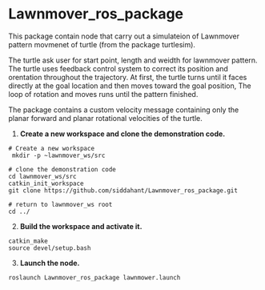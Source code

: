 # Lawnmover_ros_package

This package contain node that carry out a simulateion of Lawnmover pattern movmenet of turtle (from the package turtlesim).

The turtle ask user for start point, length and weidth for lawnmover pattern.
The turtle uses feedback control system to correct its position and orentation throughout the trajectory. At first, the turtle turns until it faces directly at the goal location and then moves toward the goal position, The loop of rotation and moves runs until the pattern finished. 

The package contains a custom velocity message containing only the planar forward and planar rotational velocities of the turtle.

1. **Create a new workspace and clone the demonstration code.**
```
# Create a new workspace
 mkdir -p ~lawnmover_ws/src

# clone the demonstration code
cd lawnmover_ws/src
catkin_init_workspace
git clone https://github.com/siddahant/Lawnmover_ros_package.git

# return to lawnmover_ws root
cd ../ 
```
2. **Build the workspace and activate it.**
```
catkin_make
source devel/setup.bash
```
3. **Launch the node.**
```
roslaunch Lawnmover_ros_package lawnmower.launch
```
